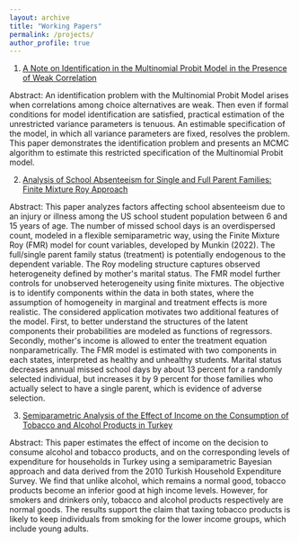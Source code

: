 ```yaml
---
layout: archive
title: "Working Papers"
permalink: /projects/
author_profile: true
---
```


1. [A Note on Identification in the Multinomial Probit Model in the Presence of Weak Correlation](http://muratmunkin.github.io/files/MNP.pdf)

Abstract: An identification problem with the Multinomial Probit Model arises when correlations among choice alternatives are weak. Then even if formal conditions for model identification are satisfied, practical estimation of the unrestricted variance parameters is tenuous. An estimable specification of the model, in which all variance parameters are fixed, resolves the problem. This paper demonstrates the identification problem and presents an MCMC algorithm to estimate this restricted specification of the Multinomial Probit model.


2. [Analysis of School Absenteeism for Single and Full Parent Families: Finite Mixture Roy Approach](http://muratmunkin.github.io/files/SchoolDaysFMR.pdf)

Abstract: This paper analyzes factors affecting school absenteeism due to an injury or illness among the US school student population between 6 and 15 years of age. The number of missed school days is an overdispersed count, modeled in a flexible semiparametric way, using the Finite Mixture Roy (FMR) model for count variables, developed by Munkin (2022). The full/single parent family status (treatment) is potentially endogenous to the dependent variable. The Roy modeling structure captures observed heterogeneity defined by mother's marital status. The FMR model further controls for unobserved heterogeneity using finite mixtures. The objective is to identify components within the data in both states, where the assumption of homogeneity in marginal and treatment effects is more realistic. The considered application motivates two additional features of the model. First, to better understand the structures of the latent components their probabilities are modeled as functions of regressors. Secondly, mother's income is allowed to enter the treatment equation nonparametrically. The FMR model is estimated with two components in each states, interpreted as healthy and unhealthy students. Marital status decreases annual missed school days by about 13 percent for a randomly selected individual, but increases it by 9 percent for those families who actually select to have a single parent, which is evidence of adverse selection.

3. [Semiparametric Analysis of the Effect of Income on the Consumption of Tobacco and Alcohol Products in Turkey](http://muratmunkin.github.io/files/AlcoholTobaccoTurkey.pdf)

Abstract: This paper estimates the effect of income on the decision to consume alcohol and tobacco products, and on the corresponding levels of expenditure for households in Turkey using a semiparametric Bayesian approach and data derived from the 2010 Turkish Household Expenditure Survey. We find that unlike alcohol, which remains a normal good, tobacco products become an inferior good at high income levels. However, for smokers and drinkers only, tobacco and alcohol products respectively are normal goods. The results support the claim that taxing tobacco products is likely to keep individuals from smoking for the lower income groups, which include young adults.

